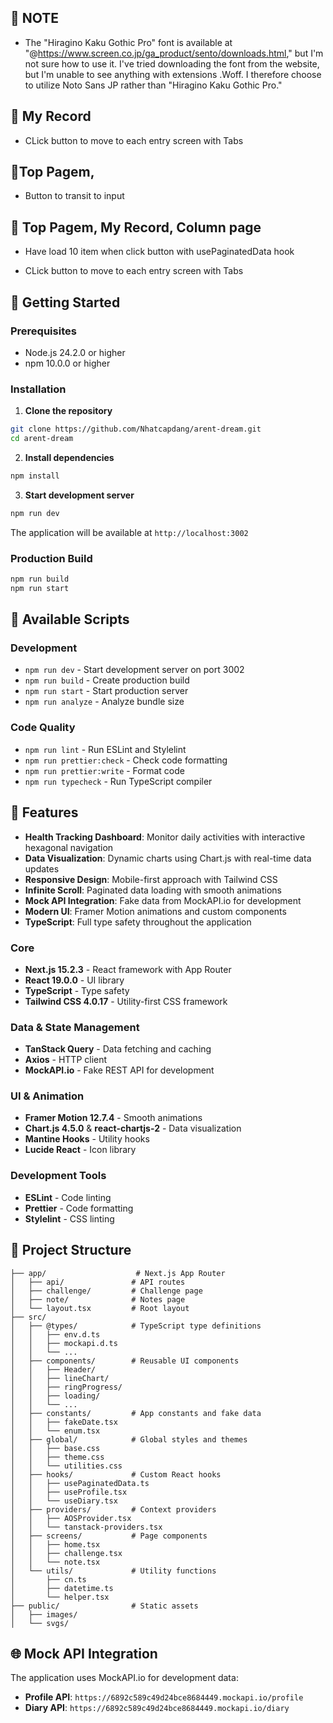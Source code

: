 ## 🚦 NOTE
- The "Hiragino Kaku Gothic Pro" font is available at "@https://www.screen.co.jp/ga_product/sento/downloads.html," but I'm not sure how to use it. I've tried downloading the font from the website, but I'm unable to see anything with extensions .Woff.
I therefore choose to utilize Noto Sans JP rather than "Hiragino Kaku Gothic Pro."

## 🚦 My Record

- CLick button to move to each entry screen with Tabs

## 🚦Top Pagem, 
- Button to transit to input


## 🚦 Top Pagem, My Record, Column page
- Have load 10 item when click button with usePaginatedData hook


- CLick button to move to each entry screen with Tabs

## 🚦 Getting Started

### Prerequisites
- Node.js 24.2.0 or higher
- npm 10.0.0 or higher

### Installation

1. **Clone the repository**
```bash
git clone https://github.com/Nhatcapdang/arent-dream.git
cd arent-dream
```

2. **Install dependencies**
```bash
npm install
```

3. **Start development server**
```bash
npm run dev
```

The application will be available at `http://localhost:3002`

### Production Build
```bash
npm run build
npm run start
```

## 📜 Available Scripts

### Development
- `npm run dev` - Start development server on port 3002
- `npm run build` - Create production build
- `npm run start` - Start production server
- `npm run analyze` - Analyze bundle size

### Code Quality
- `npm run lint` - Run ESLint and Stylelint
- `npm run prettier:check` - Check code formatting
- `npm run prettier:write` - Format code
- `npm run typecheck` - Run TypeScript compiler


## 🚀 Features

- **Health Tracking Dashboard**: Monitor daily activities with interactive hexagonal navigation
- **Data Visualization**: Dynamic charts using Chart.js with real-time data updates
- **Responsive Design**: Mobile-first approach with Tailwind CSS
- **Infinite Scroll**: Paginated data loading with smooth animations
- **Mock API Integration**: Fake data from MockAPI.io for development
- **Modern UI**: Framer Motion animations and custom components
- **TypeScript**: Full type safety throughout the application

### Core
- **Next.js 15.2.3** - React framework with App Router
- **React 19.0.0** - UI library
- **TypeScript** - Type safety
- **Tailwind CSS 4.0.17** - Utility-first CSS framework

### Data & State Management
- **TanStack Query** - Data fetching and caching
- **Axios** - HTTP client
- **MockAPI.io** - Fake REST API for development

### UI & Animation
- **Framer Motion 12.7.4** - Smooth animations
- **Chart.js 4.5.0** & **react-chartjs-2** - Data visualization
- **Mantine Hooks** - Utility hooks
- **Lucide React** - Icon library

### Development Tools
- **ESLint** - Code linting
- **Prettier** - Code formatting
- **Stylelint** - CSS linting


## 📁 Project Structure

```
├── app/                    # Next.js App Router
│   ├── api/               # API routes
│   ├── challenge/         # Challenge page
│   ├── note/              # Notes page
│   └── layout.tsx         # Root layout
├── src/
│   ├── @types/            # TypeScript type definitions
│   │   ├── env.d.ts
│   │   ├── mockapi.d.ts
│   │   └── ...
│   ├── components/        # Reusable UI components
│   │   ├── Header/
│   │   ├── lineChart/
│   │   ├── ringProgress/
│   │   ├── loading/
│   │   └── ...
│   ├── constants/         # App constants and fake data
│   │   ├── fakeDate.tsx
│   │   └── enum.tsx
│   ├── global/            # Global styles and themes
│   │   ├── base.css
│   │   ├── theme.css
│   │   └── utilities.css
│   ├── hooks/             # Custom React hooks
│   │   ├── usePaginatedData.ts
│   │   ├── useProfile.tsx
│   │   └── useDiary.tsx
│   ├── providers/         # Context providers
│   │   ├── AOSProvider.tsx
│   │   └── tanstack-providers.tsx
│   ├── screens/           # Page components
│   │   ├── home.tsx
│   │   ├── challenge.tsx
│   │   └── note.tsx
│   └── utils/             # Utility functions
│       ├── cn.ts
│       ├── datetime.ts
│       └── helper.tsx
├── public/                # Static assets
│   ├── images/
│   └── svgs/

```

## 🌐 Mock API Integration

The application uses MockAPI.io for development data:

- **Profile API**: `https://6892c589c49d24bce8684449.mockapi.io/profile`
- **Diary API**: `https://6892c589c49d24bce8684449.mockapi.io/diary`